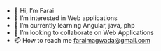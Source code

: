 - 👋 Hi, I’m Farai
- 👀 I’m interested in Web applications 
- 🌱 I’m currently learning Angular, java, php
- 💞️ I’m looking to collaborate on Web Applications
- 📫 How to reach me faraimagwada@gmail.com

<!---
farai4/farai4 is a ✨ special ✨ repository because its `README.md` (this file) appears on your GitHub profile.
You can click the Preview link to take a look at your changes.
--->
